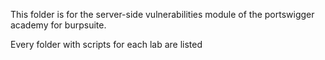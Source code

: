 This folder is for the server-side vulnerabilities module of the portswigger academy for burpsuite.

Every folder with scripts for each lab are listed  
